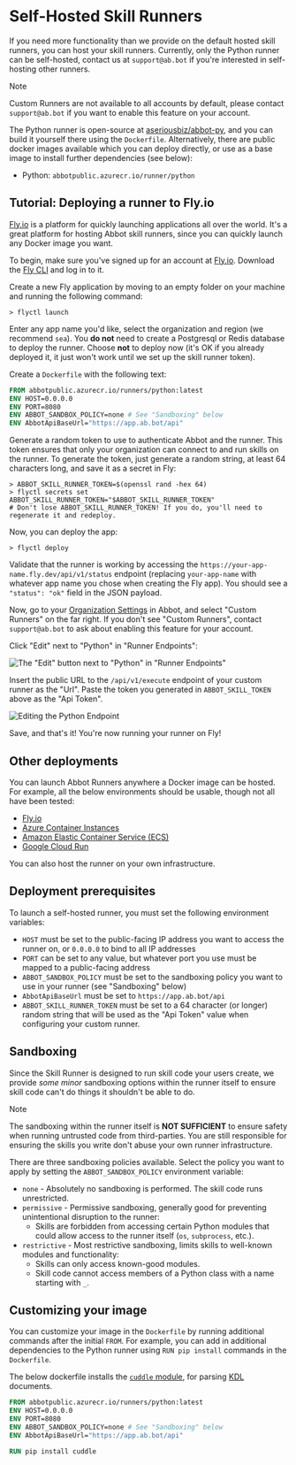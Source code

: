 # Self-Hosted Skill Runners

If you need more functionality than we provide on the default hosted skill runners, you can host your skill runners.
Currently, only the Python runner can be self-hosted, contact us at `support@ab.bot` if you're interested in self-hosting other runners.

> [!NOTE]
> Custom Runners are not available to all accounts by default, please contact `support@ab.bot` if you want to enable this feature on your account.

The Python runner is open-source at [aseriousbiz/abbot-py](https://github.com/aseriousbiz/abbot-py), and you can build it yourself there using the `Dockerfile`.
Alternatively, there are public docker images available which you can deploy directly, or use as a base image to install further dependencies (see below):

* Python: `abbotpublic.azurecr.io/runner/python`

## Tutorial: Deploying a runner to Fly.io

[Fly.io](https://fly.io) is a platform for quickly launching applications all over the world.
It's a great platform for hosting Abbot skill runners, since you can quickly launch any Docker image you want.

To begin, make sure you've signed up for an account at [Fly.io](https://fly.io).
Download the [Fly CLI](https://fly.io/docs/hands-on/install-flyctl/) and log in to it.

Create a new Fly application by moving to an empty folder on your machine and running the following command:

```
> flyctl launch
```

Enter any app name you'd like, select the organization and region (we recommend `sea`).
You **do not** need to create a Postgresql or Redis database to deploy the runner.
Choose **not** to deploy now (it's OK if you already deployed it, it just won't work until we set up the skill runner token).

Create a `Dockerfile` with the following text:

```dockerfile
FROM abbotpublic.azurecr.io/runners/python:latest
ENV HOST=0.0.0.0
ENV PORT=8080
ENV ABBOT_SANDBOX_POLICY=none # See "Sandboxing" below
ENV AbbotApiBaseUrl="https://app.ab.bot/api"
```

Generate a random token to use to authenticate Abbot and the runner.
This token ensures that only your organization can connect to and run skills on the runner.
To generate the token, just generate a random string, at least 64 characters long, and save it as a secret in Fly:

```shell
> ABBOT_SKILL_RUNNER_TOKEN=$(openssl rand -hex 64)
> flyctl secrets set ABBOT_SKILL_RUNNER_TOKEN="$ABBOT_SKILL_RUNNER_TOKEN"
# Don't lose ABBOT_SKILL_RUNNER_TOKEN! If you do, you'll need to regenerate it and redeploy.
```

Now, you can deploy the app:

```shell
> flyctl deploy
```

Validate that the runner is working by accessing the `https://your-app-name.fly.dev/api/v1/status` endpoint (replacing `your-app-name` with whatever app name you chose when creating the Fly app).
You should see a `"status": "ok"` field in the JSON payload.

Now, go to your [Organization Settings](https://app.ab.bot/settings/organization) in Abbot, and select "Custom Runners" on the far right.
If you don't see "Custom Runners", contact `support@ab.bot` to ask about enabling this feature for your account.

Click "Edit" next to "Python" in "Runner Endpoints":

![The "Edit" button next to "Python" in "Runner Endpoints"](https://user-images.githubusercontent.com/7574/226437223-d1310902-b8f6-4d69-b89c-2c8bd68cbb04.png)

Insert the public URL to the `/api/v1/execute` endpoint of your custom runner as the "Url".
Paste the token you generated in `ABBOT_SKILL_TOKEN` above as the "Api Token".

![Editing the Python Endpoint](https://user-images.githubusercontent.com/7574/226443164-fe2f6918-1f0a-4c24-86ac-0454f28ef42e.png)

Save, and that's it!
You're now running your runner on Fly!

## Other deployments

You can launch Abbot Runners anywhere a Docker image can be hosted.
For example, all the below environments should be usable, though not all have been tested:

* [Fly.io](https://fly.io)
* [Azure Container Instances](https://azure.microsoft.com/en-us/products/container-instances)
* [Amazon Elastic Container Service (ECS)](https://aws.amazon.com/ecs/)
* [Google Cloud Run](https://cloud.google.com/run/)

You can also host the runner on your own infrastructure.

## Deployment prerequisites

To launch a self-hosted runner, you must set the following environment variables:

* `HOST` must be set to the public-facing IP address you want to access the runner on, or `0.0.0.0` to bind to all IP addresses
* `PORT` can be set to any value, but whatever port you use must be mapped to a public-facing address
* `ABBOT_SANDBOX_POLICY` must be set to the sandboxing policy you want to use in your runner (see "Sandboxing" below)
* `AbbotApiBaseUrl` must be set to `https://app.ab.bot/api`
* `ABBOT_SKILL_RUNNER_TOKEN` must be set to a 64 character (or longer) random string that will be used as the "Api Token" value when configuring your custom runner.

## Sandboxing

Since the Skill Runner is designed to run skill code your users create, we provide _some minor_ sandboxing options within the runner itself to ensure skill code can't do things it shouldn't be able to do.

> [!NOTE]
> The sandboxing within the runner itself is **NOT SUFFICIENT** to ensure safety when running untrusted code from third-parties.
> You are still responsible for ensuring the skills you write don't abuse your own runner infrastructure.

There are three sandboxing policies available.
Select the policy you want to apply by setting the `ABBOT_SANDBOX_POLICY` environment variable:

* `none` - Absolutely no sandboxing is performed. The skill code runs unrestricted.
* `permissive` - Permissive sandboxing, generally good for preventing unintentional disruption to the runner:
  * Skills are forbidden from accessing certain Python modules that could allow access to the runner itself (`os`, `subprocess`, etc.).
* `restrictive` - Most restrictive sandboxing, limits skills to well-known modules and functionality:
  * Skills can only access known-good modules.
  * Skill code cannot access members of a Python class with a name starting with `_`.

## Customizing your image

You can customize your image in the `Dockerfile` by running additional commands after the initial `FROM`.
For example, you can add in additional dependencies to the Python runner using `RUN pip install` commands in the `Dockerfile`.

The below dockerfile installs the [`cuddle` module](https://github.com/djmattyg007/python-cuddle), for parsing [KDL](https://kdl.dev) documents.

```dockerfile
FROM abbotpublic.azurecr.io/runners/python:latest
ENV HOST=0.0.0.0
ENV PORT=8080
ENV ABBOT_SANDBOX_POLICY=none # See "Sandboxing" below
ENV AbbotApiBaseUrl="https://app.ab.bot/api"

RUN pip install cuddle
```
